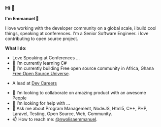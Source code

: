 













### Hi 👋

**I'm Emmanuel 🤖**

I love working with the developer community on a global scale, i build cool things, speaking at conferences. I'm a Senior Software Engineer. i love contributing to open source project. 


 **What I do:**

- Love Speaking at Conferences ...
- 🌱 I’m currently learning C#
- 🔭 I’m currently building Free open source community in Africa, Ghana  [Free Open Source Universe](https://twitter.com/fosuniverse). 
* A lead at [Dev Careers](https://twitter.com/dev_careers)
- 👯 I’m looking to collaborate on amazing product with an awesome People
- 🤔 I’m looking for help with ...
- 💬 Ask me about Program Management, NodeJS, Html5, C++, PHP, Laravel, Testing, Open Source, Web, Community.
- 📫 How to reach me: [@nwolisaemmanuel](https://twitter.com/ekecoding).


